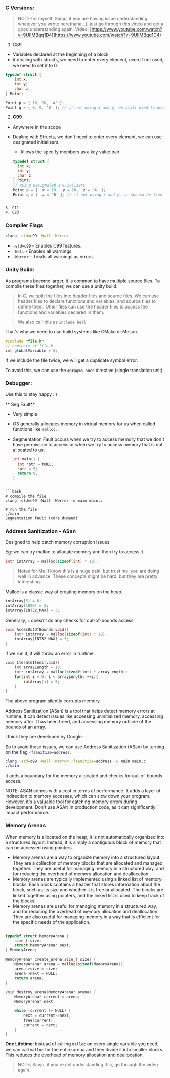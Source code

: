 ### C Versions:

> NOTE for myself: Sanju, if you are having issue understanding whatever you wrote here(haha...), just go through this video and get a good understanding again.
> Video: [https://www.youtube.com/watch?v=9UIIMBqq1D4](https://www.youtube.com/watch?v=9UIIMBqq1D4)

1. C89

- Variables declared at the beginning of a block
- if dealing with structs, we need to enter every element, even if not used, we need to set it to 0.

```c
typedef struct {
    int x;
    int y;
    char z;
} Point;

Point p = { 10, 20, 'A' };
Point q = { 0, 0, 'B' }; // if not using x and y, we still need to declare.
```

2. **C99**

- Anywhere in the scope
- Dealing with Structs, we don't need to enter every element, we can use designated initializers.

  - Allows the specify members as a key value pair

  ```c
  typedef struct {
    int x;
    int y;
    char z;
  } Point;
  // using designated initializers
  Point p = { .x = 10, .y = 20, .z = 'A' };
  Point q = { .z = 'B' }; // if not using x and y, it should be fine.
  ```

```

3. C11
4. C23
```

### Compiler Flags

```bash
clang -std=c99 -Wall -Werror
```

- `-std=c99` - Enables C99 features.
- `-Wall` - Enables all warnings.
- `-Werror` - Treats all warnings as errors.

### Unity Build:

As programs become larger, it is common to have multiple source files.
To compile these files together, we can use a unity build.

> In C, we split the files into header files and source files.
> We can use header files to declare functions and variables, and source files to define them.
> Other files can use the header files to access the functions and variables declared in them.

> We also call this as `include hell`

That's why we need to use build systems like CMake or Meson.

```c
#include "file.h"
// contents of file.h
int globalVariable = 5;
```

If we include the file twice, we will get a duplicate symbol error.

To avoid this, we can use the `#pragma once` directive (single translation unit).

### Debugger:

Use this to stay happy : )

** Seg Fault**

- Very simple
- OS generally allocates memory in virtual memory for us when called functions like `malloc`.
- Segmentation Fault occurs when we try to access memory that we don't have permission to access or when we try to access memory that is not allocated to us.

  ```c
  int main() {
    int *ptr = NULL;
    *ptr = 5;
    return 0;
  }
  ```

````

```bash
# compile the file
clang -std=c99 -Wall -Werror -o main main.c

# run the file
./main
Segmentation fault (core dumped)
````

### Address Sanitization - ASan

Designed to help catch memory corruption issues.

Eg: we can try malloc to allocate memory and then try to access it.

```c
int* intArray = malloc(sizeof(int) * 10);
```

> Notes for Me: I know this is a huge pain, but trust me, you are doing well in advance. These concepts might be hard, but they are pretty interesting.

Malloc is a classic way of creating memory on the heap.

```c
intArray[5] = 8;
intArray[1000] = 2;
intArray[INT32_MAX] = 3;
```

Generally, `c` doesn't do any checks for out-of-bounds access.

```c
void AccesOutOfBounds(void){
    int* intArray = malloc(sizeof(int) * 10);
    intArray[INT32_MAX] = 3;
}
```

if we run it, it will throw an error in runtime.

```c
void IterateItems(void){
    int arrayLength = 10;
    int* intArray = malloc(sizeof(int) * arrayLength);
    for(int i = 0; i < arrayLength; ++i){
        intArray[i] = 5;
    }
}
```

The above program silently corrupts memory.

Address Sanitization (ASan) is a tool that helps detect memory errors at runtime. It can detect issues like accessing uninitialized memory, accessing memory after it has been freed, and accessing memory outside of the bounds of an array.

I think they are developed by Google.

So to avoid these issues, we can use Address Sanitization (ASan) by turning on the flag `-fsanitize=address`.

```bash
clang -std=c99 -Wall -Werror -fsanitize=address -o main main.c
./main
```

It adds a boundary for the memory allocated and checks for out-of-bounds access.

NOTE: ASAN comes with a cost in terms of performance. It adds a layer of indirection to memory accesses, which can slow down your program. However, it's a valuable tool for catching memory errors during development.
Don't use ASAN in production code, as it can significantly impact performance.

### Memory Arenas

When memory is allocated on the heap, it is not automatically organized into
a structured layout. Instead, it is simply a contiguous block of memory that
can be accessed using pointers.

- Memory arenas are a way to organize memory into a structured layout. They
  are a collection of memory blocks that are allocated and managed together.
  They are useful for managing memory in a structured way, and for reducing the
  overhead of memory allocation and deallocation.
- Memory arenas are typically implemented using a linked list of memory
  blocks. Each block contains a header that stores information about the block,
  such as its size and whether it is free or allocated. The blocks are linked
  together using pointers, and the linked list is used to keep track of the
  blocks.
- Memory arenas are useful for managing memory in a structured way, and for
  reducing the overhead of memory allocation and deallocation. They are also
  useful for managing memory in a way that is efficient for the specific needs
  of the application.

```c

typedef struct MemoryArena {
    size_t size;
    struct MemoryArena* next;
} MemoryArena;

MemoryArena* create_arena(size_t size) {
    MemoryArena* arena = malloc(sizeof(MemoryArena));
    arena->size = size;
    arena->next = NULL;
    return arena;
}

void destroy_arena(MemoryArena* arena) {
    MemoryArena* current = arena;
    MemoryArena* next;

    while (current != NULL) {
        next = current->next;
        free(current);
        current = next;
    }
}
```

**One Lifetime**:
Instead of calling `malloc` on every single variable you need, we can call `malloc` for the entire arena and then divide it into smaller blocks. This reduces the overhead of memory allocation and deallocation.

> NOTE: Sanju, if you're not understanding this, go through the video again.
